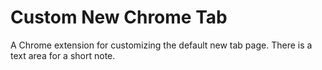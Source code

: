 # Custom New Chrome Tab

A Chrome extension for customizing the default new tab page. There is a text area for a short note. 

